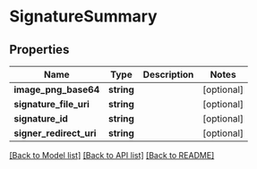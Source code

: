 # SignatureSummary

## Properties
Name | Type | Description | Notes
------------ | ------------- | ------------- | -------------
**image_png_base64** | **string** |  | [optional] 
**signature_file_uri** | **string** |  | [optional] 
**signature_id** | **string** |  | [optional] 
**signer_redirect_uri** | **string** |  | [optional] 

[[Back to Model list]](../README.md#documentation-for-models) [[Back to API list]](../README.md#documentation-for-api-endpoints) [[Back to README]](../README.md)


